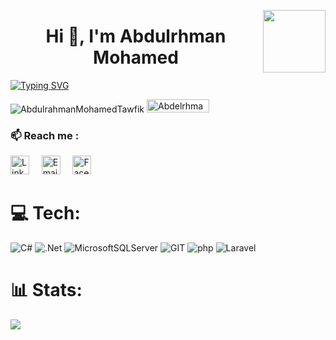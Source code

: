 
<p><a href="https://www.asu.edu.eg/"><img align="right" src="https://ums.asu.edu.eg/images/logo.png" width="100" /></a></p>
<h1 align="center">Hi 👋, I'm Abdulrhman Mohamed</h1>

[![Typing SVG](https://readme-typing-svg.herokuapp.com?size=25&duration=4500&color=8ac74b&center=true&vCenter=true&width=710&height=25&lines=Competitive+Programmer+;Senior+Software+Engineer)](https://git.io/typing-svg)

<p align="left"> <img src="https://komarev.com/ghpvc/?username=AbdulrahmanMohamedTawfik&label=Profile%20views&color=0e75b6&style=flat" alt="AbdulrahmanMohamedTawfik" /> 
 <img src="https://img.shields.io/github/followers/AbdulrahmanMohamedTawfik?label=Followers&color=0e75b6&style=flat" alt="Abdelrhman-Sayed70" height="21" width="100" />
</p>

### 📫 Reach me :
[<img src='https://cdn.worldvectorlogo.com/logos/linkedin-icon-2.svg' alt='Linkedin' height='30'>]( https://www.linkedin.com/in/abdulrahman-mohamed-9605b2234/)
&nbsp;&nbsp;&nbsp;
[<img src='https://cdn.worldvectorlogo.com/logos/official-gmail-icon-2020-.svg' alt='Email' height='30'>](mailto:amta3003@gmail.com)
&nbsp;&nbsp;&nbsp;
[<img src='https://raw.githubusercontent.com/jmnote/z-icons/master/svg/facebook.svg' alt='Facebook' height='30'>]( https://web.facebook.com/Abdulrahman.Mohamed.T)
# 💻 Tech:
![C#](https://img.shields.io/badge/c%23-%23239120.svg?style=flat&logo=c-sharp&logoColor=white) ![.Net](https://img.shields.io/badge/.NET-5C2D91?style=flat&logo=.net&logoColor=white) ![MicrosoftSQLServer](https://img.shields.io/badge/Microsoft%20SQL%20Sever-CC2927?style=flat&logo=microsoft%20sql%20server&logoColor=white) ![GIT](https://img.shields.io/badge/Git-fc6d26?style=flat&logo=git&logoColor=white) ![php](https://img.shields.io/badge/php-violet?logo=php) ![Laravel](https://img.shields.io/badge/Laravel-white?logo=laravel)
# 📊 Stats:
![](https://github-readme-stats.vercel.app/api/top-langs/?username=AbdulrahmanMohamedTawfik&theme=react&hide_border=false&include_all_commits=false&count_private=false&layout=compact)
